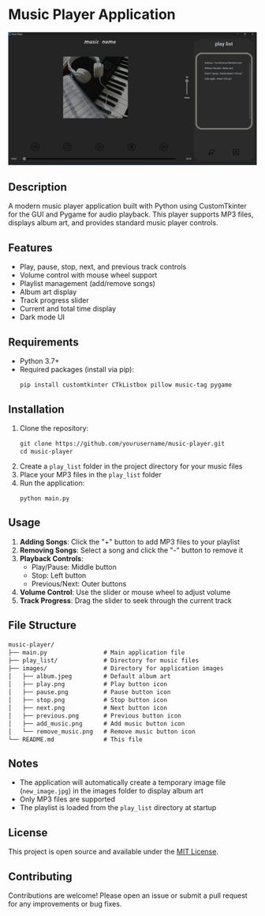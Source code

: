 # Music Player Application

![Music Player Screenshot](images/Screenshot.png)

## Description
A modern music player application built with Python using CustomTkinter for the GUI and Pygame for audio playback. This player supports MP3 files, displays album art, and provides standard music player controls.

## Features
- Play, pause, stop, next, and previous track controls
- Volume control with mouse wheel support
- Playlist management (add/remove songs)
- Album art display
- Track progress slider
- Current and total time display
- Dark mode UI

## Requirements
- Python 3.7+
- Required packages (install via pip):
  ```
  pip install customtkinter CTkListbox pillow music-tag pygame
  ```

## Installation
1. Clone the repository:
   ```
   git clone https://github.com/yourusername/music-player.git
   cd music-player
   ```
2. Create a `play_list` folder in the project directory for your music files
3. Place your MP3 files in the `play_list` folder
4. Run the application:
   ```
   python main.py
   ```

## Usage
1. **Adding Songs**: Click the "+" button to add MP3 files to your playlist
2. **Removing Songs**: Select a song and click the "-" button to remove it
3. **Playback Controls**:
   - Play/Pause: Middle button
   - Stop: Left button
   - Previous/Next: Outer buttons
4. **Volume Control**: Use the slider or mouse wheel to adjust volume
5. **Track Progress**: Drag the slider to seek through the current track

## File Structure
```
music-player/
├── main.py                # Main application file
├── play_list/             # Directory for music files
├── images/                # Directory for application images
│   ├── album.jpeg         # Default album art
│   ├── play.png           # Play button icon
│   ├── pause.png          # Pause button icon
│   ├── stop.png           # Stop button icon
│   ├── next.png           # Next button icon
│   ├── previous.png       # Previous button icon
│   ├── add_music.png      # Add music button icon
│   └── remove_music.png   # Remove music button icon
└── README.md              # This file
```

## Notes
- The application will automatically create a temporary image file (`new_image.jpg`) in the images folder to display album art
- Only MP3 files are supported
- The playlist is loaded from the `play_list` directory at startup

## License
This project is open source and available under the [MIT License](LICENSE).

## Contributing
Contributions are welcome! Please open an issue or submit a pull request for any improvements or bug fixes.
